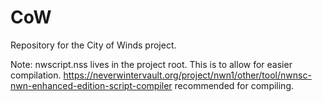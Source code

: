 # CoW
Repository for the City of Winds project.

Note: nwscript.nss lives in the project root.  This is to allow for easier compilation.
https://neverwintervault.org/project/nwn1/other/tool/nwnsc-nwn-enhanced-edition-script-compiler recommended for compiling. 
